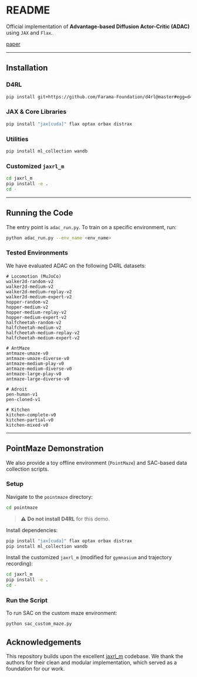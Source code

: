 # README

Official implementation of **Advantage-based Diffusion Actor-Critic (ADAC)** using `JAX` and `Flax`.

[paper](https://arxiv.org/abs/2505.05126)

---

## Installation

### D4RL

```sh
pip install git+https://github.com/Farama-Foundation/d4rl@master#egg=d4rl
```

### JAX & Core Libraries

```sh
pip install "jax[cuda]" flax optax orbax distrax
```

### Utilities

```sh
pip install ml_collection wandb
```

### Customized `jaxrl_m`

```sh
cd jaxrl_m
pip install -e .
cd -
```

---

## Running the Code

The entry point is `adac_run.py`.
To train on a specific environment, run:

```sh
python adac_run.py --env_name <env_name>
```

### Tested Environments

We have evaluated ADAC on the following D4RL datasets:

```text
# Locomotion (MuJoCo)
walker2d-random-v2
walker2d-medium-v2
walker2d-medium-replay-v2
walker2d-medium-expert-v2
hopper-random-v2
hopper-medium-v2
hopper-medium-replay-v2
hopper-medium-expert-v2
halfcheetah-random-v2
halfcheetah-medium-v2
halfcheetah-medium-replay-v2
halfcheetah-medium-expert-v2

# AntMaze
antmaze-umaze-v0
antmaze-umaze-diverse-v0
antmaze-medium-play-v0
antmaze-medium-diverse-v0
antmaze-large-play-v0
antmaze-large-diverse-v0

# Adroit
pen-human-v1
pen-cloned-v1

# Kitchen
kitchen-complete-v0
kitchen-partial-v0
kitchen-mixed-v0
```

---

## PointMaze Demonstration

We also provide a toy offline environment (`PointMaze`) and SAC-based data collection scripts.

### Setup

Navigate to the `pointmaze` directory:

```sh
cd pointmaze
```

> ⚠️ **Do not install D4RL** for this demo.

Install dependencies:

```sh
pip install "jax[cuda]" flax optax orbax distrax
pip install ml_collection wandb
```

Install the customized `jaxrl_m` (modified for `gymnasium` and trajectory recording):

```sh
cd jaxrl_m
pip install -e .
cd -
```

### Run the Script

To run SAC on the custom maze environment:

```sh
python sac_custom_maze.py
```

## Acknowledgements
This repository builds upon the excellent [jaxrl_m](https://github.com/dibyaghosh/jaxrl_m) codebase. We thank the authors for their clean and modular implementation, which served as a foundation for our work.

